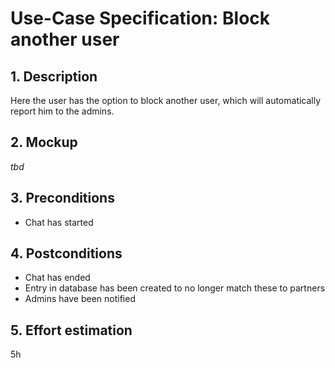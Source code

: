 # Use-Case Specification: Block another user

## 1. Description

Here the user has the option to block another user, which will automatically report him to the admins.

## 2. Mockup

*tbd*

## 3. Preconditions

* Chat has started

## 4. Postconditions

* Chat has ended
* Entry in database has been created to no longer match these to partners
* Admins have been notified

## 5. Effort estimation

5h